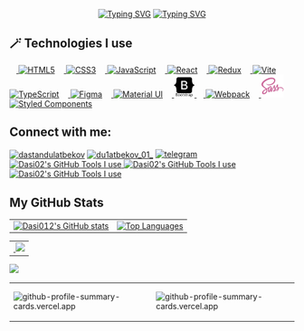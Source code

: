 
<!-- Hi ![](https://user-images.githubusercontent.com/18350557/176309783-0785949b-9127-417c-8b55-ab5a4333674e.gif)My name is Dastan Dulatbekov
===========================================================================================================================================
 -->

 <p align="center">
<a href="https://git.io/typing-svg"><img src="https://readme-typing-svg.herokuapp.com?font=Fira+Code&weight=500&size=40&duration=1&pause=1000&center=true&repeat=false&width=510&height=60&lines=Dastan+Dulatbekov" alt="Typing SVG" /></a>
<a href="https://git.io/typing-svg"><img src="https://readme-typing-svg.herokuapp.com?font=Fira+Code&weight=500&pause=100&center=true&width=510&lines=I+am+a+front-end+developer+from+Kyrgyzstan" alt="Typing SVG" /></a>
</p>
<h2>🪄 Technologies I use</h2>
<p align="left">
  <a href="https://developer.mozilla.org/en-US/docs/Glossary/HTML5" target="_blank" rel="noreferrer">  <img width="12" /> <img src="https://raw.githubusercontent.com/danielcranney/readme-generator/main/public/icons/skills/html5-colored.svg" width="36" height="36" alt="HTML5" /></a>
  <a href="https://www.w3.org/TR/CSS/#css" target="_blank" rel="noreferrer">  <img width="12" /> <img src="https://raw.githubusercontent.com/danielcranney/readme-generator/main/public/icons/skills/css3-colored.svg" width="36" height="36" alt="CSS3" /></a>
<a href="https://developer.mozilla.org/en-US/docs/Web/JavaScript" target="_blank" rel="noreferrer">  <img width="12" /> <img src="https://raw.githubusercontent.com/danielcranney/readme-generator/main/public/icons/skills/javascript-colored.svg" width="36" height="36" alt="JavaScript" /></a>
<a href="https://reactjs.org/" target="_blank" rel="noreferrer">  <img width="12" /> <img src="https://raw.githubusercontent.com/danielcranney/readme-generator/main/public/icons/skills/react-colored.svg" width="36" height="36" alt="React" /></a>
<a href="https://redux.js.org/" target="_blank" rel="noreferrer">  <img width="12" /> <img src="https://raw.githubusercontent.com/danielcranney/readme-generator/main/public/icons/skills/redux-colored.svg" width="36" height="36" alt="Redux" /></a>
<a href="https://vitejs.dev/" target="_blank" rel="noreferrer">  <img width="12" /> <img src="https://raw.githubusercontent.com/danielcranney/readme-generator/main/public/icons/skills/vite-colored.svg" width="36" height="36" alt="Vite" /></a>
<a href="https://www.typescriptlang.org/" target="_blank" rel="noreferrer">  <img width="12" /> <img src="https://raw.githubusercontent.com/danielcranney/readme-generator/main/public/icons/skills/typescript-colored.svg" width="36" height="36" alt="TypeScript" /></a>
<a href="https://www.figma.com/" target="_blank" rel="noreferrer">  <img width="12" /> <img src="https://raw.githubusercontent.com/danielcranney/readme-generator/main/public/icons/skills/figma-colored.svg" width="36" height="36" alt="Figma" /></a>
<a href="https://mui.com/" target="_blank" rel="noreferrer">  <img width="12" /> <img src="https://raw.githubusercontent.com/danielcranney/readme-generator/main/public/icons/skills/materialui-colored.svg" width="36" height="36" alt="Material UI" /></a>
 <a href="https://getbootstrap.com" target="_blank" rel="noreferrer">  <img width="12" />  <img src="https://raw.githubusercontent.com/devicons/devicon/master/icons/bootstrap/bootstrap-plain-wordmark.svg" alt="bootstrap" width="36" height="36"/> </a>
<a href="https://webpack.js.org/" target="_blank" rel="noreferrer">  <img width="12" /> <img src="https://raw.githubusercontent.com/danielcranney/readme-generator/main/public/icons/skills/webpack-colored.svg" width="36" height="36" alt="Webpack" /></a>
      <a href="https://sass-lang.com" target="_blank" rel="noreferrer">  <img width="12" /> <img src="https://raw.githubusercontent.com/devicons/devicon/master/icons/sass/sass-original.svg" alt="sass" width="40" height="40"/> </a>
 <a href="https://styled-components.com/" target="_blank">   <img width="36" / <img src="https://profilinator.rishav.dev/skills-assets/styled-components.png" alt="Styled Components"  height="36" /></a>
</p>

<h2>Connect with me:</h2>
<p align="left">
<a href="https://linkedin.com/in/dastandulatbekov" target="blank"><img align="center" src="https://raw.githubusercontent.com/rahuldkjain/github-profile-readme-generator/master/src/images/icons/Social/linked-in-alt.svg" alt="dastandulatbekov" height="30" width="40" /></a>
<a href="https://instagram.com/du1atbekov_01_" target="blank"><img align="center" src="https://raw.githubusercontent.com/rahuldkjain/github-profile-readme-generator/master/src/images/icons/Social/instagram.svg" alt="du1atbekov_01_" height="30" width="40" /></a>
 <a href="[https://t.me/gryuut](https://web.telegram.org/a/#-1001518139662)" target="_blank">
 <img src="https://static-00.iconduck.com/assets.00/telegram-icon-2048x2048-l6ni6sux.png" width="40" height="30" alt="telegram" align="center/> </a>
</p>
<h2> 🧰Tools I use<h2/>
<p align='left'> 
<a href="https://code.visualstudio.com/">
 <img src="https://skills.thijs.gg/icons?i=vscode" alt="Dasi02's GitHub Tools I use" />
</a>
<a href="https://www.figma.com/ui-design-tool/">
 <img src="https://skills.thijs.gg/icons?i=figma" alt="Dasi02's GitHub Tools I use" />
</a>
<a href="https://firebase.google.com/">
 <img src="https://skills.thijs.gg/icons?i=firebase" alt="Dasi02's GitHub Tools I use" />
</a>
</p>

<h2>
<b>My GitHub Stats</b>
</h2>
<table>
  <tr>
    <td>
      <a href="http://www.github.com/Dasi012"><img src="https://github-readme-stats.vercel.app/api?username=Dasi012&show_icons=true&hide=&count_private=true&title_color=0891b2&text_color=ffffff&icon_color=0891b2&bg_color=1c1917&hide_border=true&show_icons=true" alt="Dasi012's GitHub stats" /></a>
    </td>
    <td>
      <a href="https://github.com/Dasi012" align="right"><img src="https://github-readme-stats.vercel.app/api/top-langs/?username=Dasi012&langs_count=10&title_color=0891b2&text_color=ffffff&icon_color=0891b2&bg_color=1c1917&hide_border=true&locale=en&custom_title=Top%20%Languages" alt="Top Languages" /></a>
    </td>
  </tr>
</table>
<table>
 <tr>
     <td>
    <a href="http://www.github.com/Dasi012" >&nbsp;<img src="https://github-readme-streak-stats.herokuapp.com/?user=Dasi012&stroke=ffffff&background=1c1917&ring=0891b2&fire=0891b2&currStreakNum=ffffff&currStreakLabel=0891b2&sideNums=ffffff&sideLabels=ffffff&dates=ffffff&hide_border=true" /></a>
   </td>
 </tr>
</table>

![](http://github-profile-summary-cards.vercel.app/api/cards/profile-details?username=Dasi012&theme=github_dark)

<table >
  <tr>
    <td>
     <p>
     <img src="http://github-profile-summary-cards.vercel.app/api/cards/repos-per-language?username=Dasi012&theme=github_dark" alt="github-profile-summary-cards.vercel.app"/>
     </p>
    </td>
    <td>
     <p>
     <img src="http://github-profile-summary-cards.vercel.app/api/cards/most-commit-language?username=Dasi012&theme=github_dark" alt="github-profile-summary-cards.vercel.app" />
     </p>
    </td>
  </tr>
<table/>
